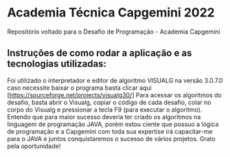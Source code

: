 # Academia Técnica Capgemini 2022
Repositório voltado para o Desafio de Programação - Academia Capgemini
## Instruções de como rodar a aplicação e as tecnologias utilizadas:
Foi utilizado o interpretador e editor de algoritmo VISUALG na versão 3.0.7.0 caso necessite baixar o programa basta clicar aqui [https://sourceforge.net/projects/visualg30/]
Para acessar os algoritmos do desafio, basta abrir o Visualg, copiar o código de cada desafio, colar no corpo do Visualg e pressionar a tecla F9 (para executar o algoritmo).
Entendo que para maior sucesso deveria ter criado os algoritmos na linguagem de programação JAVA, porém estou ciente que possuo a lógica de programação e a Capgemini com toda sua expertise irá capacitar-me para o JAVA e juntos conquistaremos o sucesso de vários projetos.
Grato pela oportunidade!
